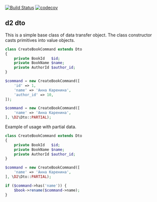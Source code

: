 
[![Build Status](https://travis-ci.org/demidovich/d2-dto.svg?branch=master)](https://travis-ci.com/demidovich/d2-dto) [![codecov](https://codecov.io/gh/demidovich/d2-dto/branch/master/graph/badge.svg)](https://codecov.io/gh/demidovich/d2-dto)

## d2 dto

This is a simple base class of data transfer object. The class constructor casts primitives into value objects.

```php
class CreateBookCommand extends Dto
{
    private BookId   $id;
    private BookName $name;
    private AuthorId $author_id;
}

$command = new CreateBookCommand([
    'id' => 1,
    'name' => 'Анна Каренина',
    'author_id' => 10,
]);

$command = new CreateBookCommand([
    'name' => 'Анна Каренина',
], \D2\Dto::PARTIAL);
```

Example of usage with partial data.

```php
class CreateBookCommand extends Dto
{
    private BookId   $id;
    private BookName $name;
    private AuthorId $author_id;
}

$command = new CreateBookCommand([
    'name' => 'Анна Каренина',
], \D2\Dto::PARTIAL);

if ($command->has('name')) {
    $book->rename($command->name);
}
```
